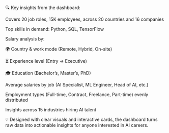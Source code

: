 🔍 Key insights from the dashboard:

Covers 20 job roles, 15K employees, across 20 countries and 16 companies

Top skills in demand: Python, SQL, TensorFlow

Salary analysis by:

🌍 Country & work mode (Remote, Hybrid, On-site)

⏳ Experience level (Entry → Executive)

🎓 Education (Bachelor’s, Master’s, PhD)

Average salaries by job (AI Specialist, ML Engineer, Head of AI, etc.)

Employment types (Full-time, Contract, Freelance, Part-time) evenly distributed

Insights across 15 industries hiring AI talent

💡 Designed with clear visuals and interactive cards, the dashboard turns raw data into actionable insights for anyone interested in AI careers.
